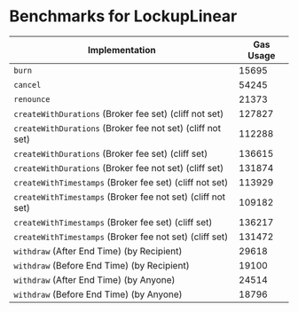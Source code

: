 # Benchmarks for LockupLinear

| Implementation                                              | Gas Usage |
| ----------------------------------------------------------- | --------- |
| `burn`                                                      | 15695     |
| `cancel`                                                    | 54245     |
| `renounce`                                                  | 21373     |
| `createWithDurations` (Broker fee set) (cliff not set)      | 127827    |
| `createWithDurations` (Broker fee not set) (cliff not set)  | 112288    |
| `createWithDurations` (Broker fee set) (cliff set)          | 136615    |
| `createWithDurations` (Broker fee not set) (cliff set)      | 131874    |
| `createWithTimestamps` (Broker fee set) (cliff not set)     | 113929    |
| `createWithTimestamps` (Broker fee not set) (cliff not set) | 109182    |
| `createWithTimestamps` (Broker fee set) (cliff set)         | 136217    |
| `createWithTimestamps` (Broker fee not set) (cliff set)     | 131472    |
| `withdraw` (After End Time) (by Recipient)                  | 29618     |
| `withdraw` (Before End Time) (by Recipient)                 | 19100     |
| `withdraw` (After End Time) (by Anyone)                     | 24514     |
| `withdraw` (Before End Time) (by Anyone)                    | 18796     |
